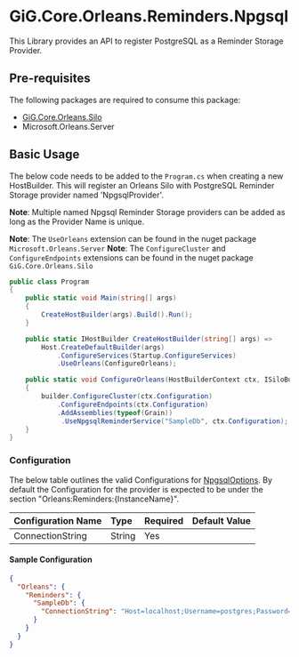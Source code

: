 # GiG.Core.Orleans.Reminders.Npgsql

This Library provides an API to register PostgreSQL as a Reminder Storage Provider.

## Pre-requisites

The following packages are required to consume this package:
 - [GiG.Core.Orleans.Silo](GiG.Core.Orleans.Silo.md)
 - Microsoft.Orleans.Server
 
## Basic Usage

The below code needs to be added to the `Program.cs` when creating a new HostBuilder. This will register an Orleans Silo with PostgreSQL Reminder Storage provider named 'NpgsqlProvider'.

**Note**: Multiple named Npgsql Reminder Storage providers can be added as long as the Provider Name is unique.

**Note**: The `UseOrleans` extension can be found in the nuget package ```Microsoft.Orleans.Server```
**Note**: The `ConfigureCluster` and `ConfigureEndpoints` extensions can be found in the nuget package ```GiG.Core.Orleans.Silo```

```csharp
public class Program
{
    public static void Main(string[] args)
    {
        CreateHostBuilder(args).Build().Run();
    }

    public static IHostBuilder CreateHostBuilder(string[] args) =>
        Host.CreateDefaultBuilder(args)                                
            .ConfigureServices(Startup.ConfigureServices)
            .UseOrleans(ConfigureOrleans);

    public static void ConfigureOrleans(HostBuilderContext ctx, ISiloBuilder builder)
    {
        builder.ConfigureCluster(ctx.Configuration)
            .ConfigureEndpoints(ctx.Configuration)
            .AddAssemblies(typeof(Grain))
			 .UseNpgsqlReminderService("SampleDb", ctx.Configuration);
    }
}
```

### Configuration

The below table outlines the valid Configurations for [NpgsqlOptions](../src/GiG.Core.Orleans.Reminders.Npgsql/Abstractions/NpgsqlOptions.cs). By default the Configuration for the provider is expected to be under the section "Orleans:Reminders:{InstanceName}". 

| Configuration Name | Type   | Required | Default Value |
|:-------------------|:-------|:---------|:--------------|
| ConnectionString   | String | Yes      |               |

#### Sample Configuration

```json
{
  "Orleans": {
    "Reminders": {
      "SampleDb": {
        "ConnectionString": "Host=localhost;Username=postgres;Password=postgres;Database=sample"
      }
    }
  }
}
```
